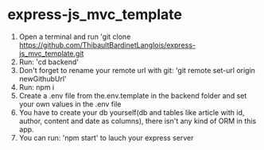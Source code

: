# express-js_mvc_template

1) Open a terminal and run 'git clone https://github.com/ThibaultBardinetLanglois/express-js_mvc_template.git
2) Run: 'cd backend'
3) Don't forget to rename your remote url with git: 'git remote set-url origin newGithubUrl'
4) Run: npm i
5) Create a .env file from the.env.template in the backend folder and set your own values in the .env file
6) You have to create your db yourself(db and tables like article with id, author, content and date as columns), there isn't any kind of ORM in this app.
7) You can run: 'npm start' to lauch your express server
